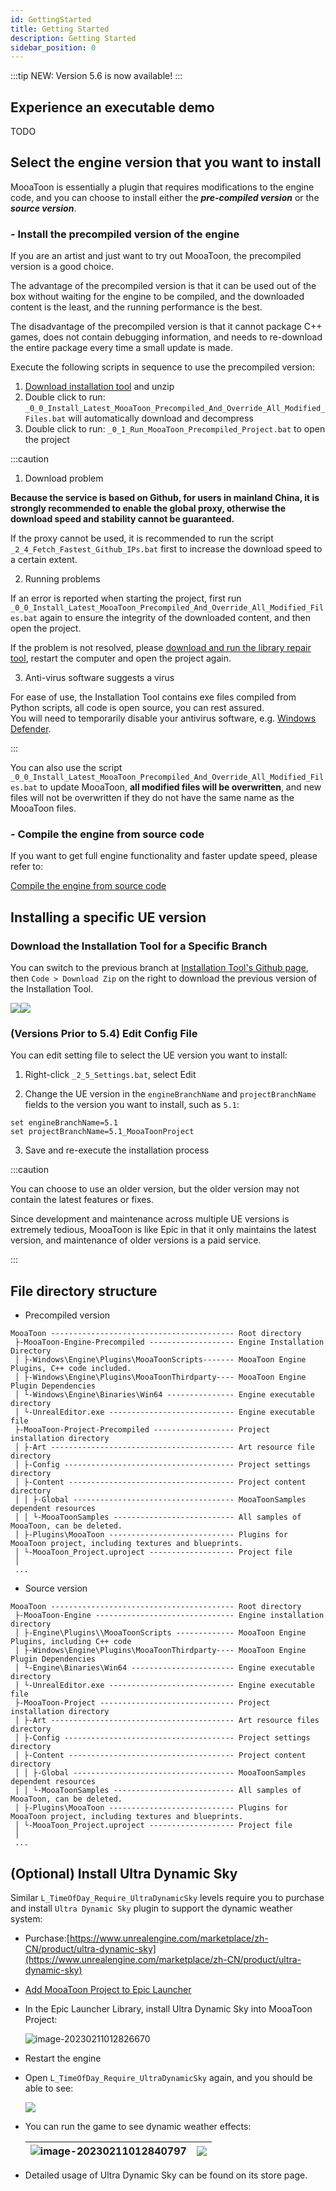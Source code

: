 ```yaml
---
id: GettingStarted
title: Getting Started
description: Getting Started
sidebar_position: 0
---
```

:::tip
NEW: Version 5.6 is now available!
:::

## Experience an executable demo

TODO

## Select the engine version that you want to install

MooaToon is essentially a plugin that requires modifications to the engine code, and you can choose to install either the ***pre-compiled version*** or the ***source version***.

### - Install the precompiled version of the engine

If you are an artist and just want to try out MooaToon, the precompiled version is a good choice.

The advantage of the precompiled version is that it can be used out of the box without waiting for the engine to be compiled, and the downloaded content is the least, and the running performance is the best.

The disadvantage of the precompiled version is that it cannot package C++ games, does not contain debugging information, and needs to re-download the entire package every time a small update is made.

Execute the following scripts in sequence to use the precompiled version:

1. [Download installation tool](https://github.com/JasonMa0012/MooaToon/archive/refs/heads/main.zip) and unzip
2. Double click to run: `_0_0_Install_Latest_MooaToon_Precompiled_And_Override_All_Modified_Files.bat` will automatically download and decompress
3. Double click to run: `_0_1_Run_MooaToon_Precompiled_Project.bat` to open the project

:::caution

1. Download problem

**Because the service is based on Github, for users in mainland China, it is strongly recommended to enable the global proxy, otherwise the download speed and stability cannot be guaranteed.**

If the proxy cannot be used, it is recommended to run the script `_2_4_Fetch_Fastest_Github_IPs.bat` first to increase the download speed to a certain extent.

2. Running problems

If an error is reported when starting the project, first run `_0_0_Install_Latest_MooaToon_Precompiled_And_Override_All_Modified_Files.bat` again to ensure the integrity of the downloaded content, and then open the project.

If the problem is not resolved, please [download and run the library repair tool](https://drive.google.com/file/d/1DR80HhJu5iZ15RA71AO757_UgzG-_qig/view), restart the computer and open the project again.

3. Anti-virus software suggests a virus

For ease of use, the Installation Tool contains exe files compiled from Python scripts, all code is open source, you can rest assured.  
You will need to temporarily disable your antivirus software, e.g. [Windows Defender](https://support.microsoft.com/en-us/windows/turn-off-defender-antivirus-protection-in-windows-security-99e6004f-c54c-8509-773c-a4d776b77960).

:::

You can also use the script `_0_0_Install_Latest_MooaToon_Precompiled_And_Override_All_Modified_Files.bat` to update MooaToon, **all modified files will be overwritten**, and new files will not be overwritten if they do not have the same name as the MooaToon files.

### - Compile the engine from source code

If you want to get full engine functionality and faster update speed, please refer to:

[Compile the engine from source code](BuildEnginefromSourceCode.md)

## Installing a specific UE version


### Download the Installation Tool for a Specific Branch

You can switch to the previous branch at [Installation Tool's Github page](https://github.com/JasonMa0012/MooaToon), then `Code > Download Zip` on the right to download the previous version of the Installation Tool.

![](assets/Pasted%20image%2020241201175614.png)![](assets/Pasted%20image%2020241201175718.png)

### (Versions Prior to 5.4) Edit Config File

You can edit setting file to select the UE version you want to install:

1. Right-click `_2_5_Settings.bat`, select Edit

2. Change the UE version in the `engineBranchName` and `projectBranchName` fields to the version you want to install, such as `5.1`:
``` 
set engineBranchName=5.1 
set projectBranchName=5.1_MooaToonProject 
```

3. Save and re-execute the installation process

:::caution

You can choose to use an older version, but the older version may not contain the latest features or fixes.

Since development and maintenance across multiple UE versions is extremely tedious, MooaToon is like Epic in that it only maintains the latest version, and maintenance of older versions is a paid service.

:::


## File directory structure

- Precompiled version

```
MooaToon ----------------------------------------- Root directory
 ├-MooaToon-Engine-Precompiled ------------------- Engine Installation Directory
 │ ├-Windows\Engine\Plugins\MooaToonScripts------- MooaToon Engine Plugins, C++ code included.
 │ ├-Windows\Engine\Plugins\MooaToonThirdparty---- MooaToon Engine Plugin Dependencies
 │ └-Windows\Engine\Binaries\Win64 --------------- Engine executable directory
 │ └-UnrealEditor.exe ---------------------------- Engine executable file
 ├-MooaToon-Project-Precompiled ------------------ Project installation directory
 │ ├-Art ----------------------------------------- Art resource file directory
 │ ├-Config -------------------------------------- Project settings directory
 │ ├-Content ------------------------------------- Project content directory
 │ │ ├-Global ------------------------------------ MooaToonSamples dependent resources
 │ │ └-MooaToonSamples --------------------------- All samples of MooaToon, can be deleted.
 │ ├-Plugins\MooaToon ---------------------------- Plugins for MooaToon project, including textures and blueprints.
 │ └-MooaToon_Project.uproject ------------------- Project file
 │
 ...
```

- Source version

```
MooaToon ----------------------------------------- Root directory
 ├-MooaToon-Engine ------------------------------- Engine installation directory
 │ ├-Engine\Plugins\\MooaToonScripts ------------- MooaToon Engine Plugins, including C++ code
 │ ├-Windows\Engine\Plugins\MooaToonThirdparty---- MooaToon Engine Plugin Dependencies
 │ └-Engine\Binaries\Win64 ----------------------- Engine executable directory
 │ └-UnrealEditor.exe ---------------------------- Engine executable file
 ├-MooaToon-Project ------------------------------ Project installation directory
 │ ├-Art ----------------------------------------- Art resource files directory
 │ ├-Config -------------------------------------- Project settings directory
 │ ├-Content ------------------------------------- Project content directory
 │ │ ├-Global ------------------------------------ MooaToonSamples dependent resources
 │ │ └-MooaToonSamples --------------------------- All samples of MooaToon, can be deleted.
 │ ├-Plugins\MooaToon ---------------------------- Plugins for MooaToon project, including textures and blueprints.
 │ └-MooaToon_Project.uproject ------------------- Project file
 │
 ...
```

## (Optional) Install Ultra Dynamic Sky

Similar `L_TimeOfDay_Require_UltraDynamicSky` levels require you to purchase and install `Ultra Dynamic Sky` plugin to support the dynamic weather system:

- Purchase:[https://www.unrealengine.com/marketplace/zh-CN/product/ultra-dynamic-sky](https://www.unrealengine.com/marketplace/zh-CN/product/ultra-dynamic-sky)

- [Add MooaToon Project to Epic Launcher](/docs/FAQ#can-not-find-mooatoon-project-in-epic-launcher)

- In the Epic Launcher Library, install Ultra Dynamic Sky into MooaToon Project:

  ![image-20230211012826670](./assets/image-20230211012826670.png)

- Restart the engine

- Open `L_TimeOfDay_Require_UltraDynamicSky` again, and you should be able to see:

  ![](./assets/image-20230211002455202.png)

- You can run the game to see dynamic weather effects:

  | ![image-20230211012840797](./assets/image-20230211012840797-1676996483716-3.png) | ![](https://github.com/JasonMa0012/MooaToon/blob/main/README.assets/Mooa_gif.gif?raw=true) |
  | ------------------------------------------------------------ | ------------------------------------------------------------ |

- Detailed usage of Ultra Dynamic Sky can be found on its store page.